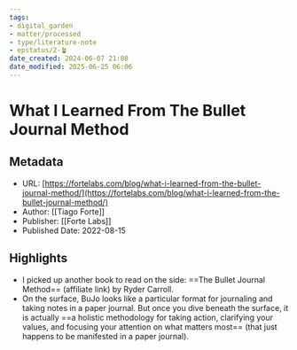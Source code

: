 ```yaml
---
tags: 
- digital_garden
- matter/processed
- type/literature-note
- epstatus/2-🪴
date_created: 2024-06-07 21:08
date_modified: 2025-06-25 06:06
---
```

# What I Learned From The Bullet Journal Method

## Metadata

* URL: [https://fortelabs.com/blog/what-i-learned-from-the-bullet-journal-method/](https://fortelabs.com/blog/what-i-learned-from-the-bullet-journal-method/)
* Author: [[Tiago Forte]]
* Publisher: [[Forte Labs]]
* Published Date: 2022-08-15

## Highlights

* I picked up another book to read on the side: ==The Bullet Journal Method== (affiliate link) by Ryder Carroll.
* On the surface, BuJo looks like a particular format for journaling and taking notes in a paper journal. But once you dive beneath the surface, it is actually ==a holistic methodology for taking action, clarifying your values, and focusing your attention on what matters most== (that just happens to be manifested in a paper journal).
